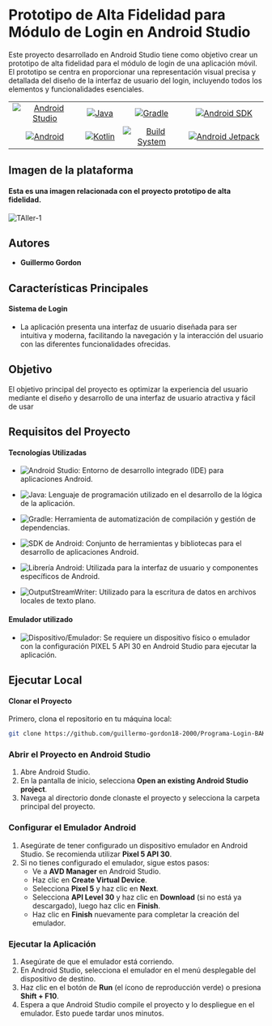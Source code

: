 # Prototipo de Alta Fidelidad para Módulo de Login en Android Studio
Este proyecto desarrollado en Android Studio tiene como objetivo crear un prototipo de alta fidelidad para el módulo de login de una aplicación móvil. El prototipo se centra en proporcionar una representación visual precisa y detallada del diseño de la interfaz de usuario del login, incluyendo todos los elementos y funcionalidades esenciales.

<table>
  <tr>
    <td align="center">
      <a href="https://developer.android.com/studio">
        <img src="https://img.shields.io/badge/Android%20Studio-4.2.1-green?style=for-the-badge&logo=android&logoColor=white" alt="Android Studio">
      </a>
    </td>
    <td align="center">
      <a href="https://www.oracle.com/java/">
        <img src="https://img.shields.io/badge/Java-1.8-red?style=for-the-badge&logo=java&logoColor=white" alt="Java">
      </a>
    </td>
    <td align="center">
      <a href="https://gradle.org/">
        <img src="https://img.shields.io/badge/Gradle-7.2.0-blue?style=for-the-badge&logo=gradle&logoColor=white" alt="Gradle">
      </a>
    </td>
    <td align="center">
      <a href="https://developer.android.com/studio/intro/update">
        <img src="https://img.shields.io/badge/Android%20SDK-30-green?style=for-the-badge&logo=android&logoColor=white" alt="Android SDK">
      </a>
    </td>
  </tr>
  <tr>
    <td align="center">
      <a href="https://www.android.com">
        <img src="https://img.shields.io/badge/Android-11-green?style=for-the-badge&logo=android&logoColor=white" alt="Android">
      </a>
    </td>
    <td align="center">
      <a href="https://developer.android.com/kotlin">
        <img src="https://img.shields.io/badge/Kotlin-1.5.10-blue?style=for-the-badge&logo=kotlin&logoColor=white" alt="Kotlin">
      </a>
    </td>
    <td align="center">
      <a href="https://developer.android.com/studio/build">
        <img src="https://img.shields.io/badge/Build%20System-Gradle-yellow?style=for-the-badge&logo=gradle&logoColor=white" alt="Build System">
      </a>
    </td>
    <td align="center">
      <a href="https://developer.android.com/jetpack">
        <img src="https://img.shields.io/badge/Android%20Jetpack-2.1.0-blue?style=for-the-badge&logo=android&logoColor=white" alt="Android Jetpack">
      </a>
    </td>
  </tr>
</table>

##  Imagen de la plataforma 

####  Esta es una imagen relacionada con el proyecto prototipo de alta fidelidad.

![TAller-1](https://github.com/guillermo-gordon18-2000/Taller/assets/83618044/d29d0ced-79c3-4a4c-9679-26d7966a3126)

## Autores 

- **Guillermo Gordon**
  


 
## Características Principales
#### Sistema de Login 
- La aplicación presenta una interfaz de usuario diseñada para ser intuitiva y moderna, facilitando la navegación y la interacción del usuario con las diferentes funcionalidades ofrecidas.

## Objetivo
El objetivo principal del proyecto es optimizar la experiencia del usuario mediante el diseño y desarrollo de una interfaz de usuario atractiva y fácil de usar

## Requisitos del Proyecto

#### Tecnologías Utilizadas

- ![Android Studio](https://img.shields.io/badge/Android%20Studio-4.2.1-green?style=for-the-badge&logo=android&logoColor=white): Entorno de desarrollo integrado (IDE) para aplicaciones Android.

- ![Java](https://img.shields.io/badge/Java-1.8-orange?style=for-the-badge&logo=java&logoColor=white): Lenguaje de programación utilizado en el desarrollo de la lógica de la aplicación.

- ![Gradle](https://img.shields.io/badge/Gradle-7.2.0-blue?style=for-the-badge&logo=gradle&logoColor=white): Herramienta de automatización de compilación y gestión de dependencias.

- ![SDK de Android](https://img.shields.io/badge/Android%20SDK-31-green?style=for-the-badge&logo=android&logoColor=white): Conjunto de herramientas y bibliotecas para el desarrollo de aplicaciones Android.

- ![Librería Android](https://img.shields.io/badge/Librer%C3%ADa%20Android-7.2.0-blue?style=for-the-badge&logo=android&logoColor=white): Utilizada para la interfaz de usuario y componentes específicos de Android.

- ![OutputStreamWriter](https://img.shields.io/badge/OutputStreamWriter-Local%20File%20Storage-yellow?style=for-the-badge): Utilizado para la escritura de datos en archivos locales de texto plano.


#### Emulador utilizado

- ![Dispositivo/Emulador](https://img.shields.io/badge/Dispositivo%2FEmulador-PIXEL%205%20API%2030-green?style=for-the-badge&logo=android&logoColor=white): Se requiere un dispositivo físico o emulador con la configuración PIXEL 5 API 30 en Android Studio para ejecutar la aplicación.
## Ejecutar Local
#### Clonar el Proyecto

Primero, clona el repositorio en tu máquina local:
 ```bash
git clone https://github.com/guillermo-gordon18-2000/Programa-Login-BAKL.git
 ```
### Abrir el Proyecto en Android Studio

1.  Abre Android Studio.
2.  En la pantalla de inicio, selecciona **Open an existing Android Studio project**.
3.  Navega al directorio donde clonaste el proyecto y selecciona la carpeta principal del proyecto.

### Configurar el Emulador Android

1. Asegúrate de tener configurado un dispositivo emulador en Android Studio. Se recomienda utilizar **Pixel 5 API 30**.
2. Si no tienes configurado el emulador, sigue estos pasos:
   - Ve a **AVD Manager** en Android Studio.
   - Haz clic en **Create Virtual Device**.
   - Selecciona **Pixel 5** y haz clic en **Next**.
   - Selecciona **API Level 30** y haz clic en **Download** (si no está ya descargado), luego haz clic en **Finish**.
   - Haz clic en **Finish** nuevamente para completar la creación del emulador.

### Ejecutar la Aplicación

1. Asegúrate de que el emulador está corriendo.
2. En Android Studio, selecciona el emulador en el menú desplegable del dispositivo de destino.
3. Haz clic en el botón de **Run** (el ícono de reproducción verde) o presiona **Shift + F10**.
4. Espera a que Android Studio compile el proyecto y lo despliegue en el emulador. Esto puede tardar unos minutos.
